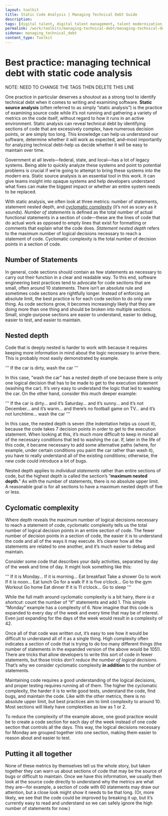 ```yaml
---
layout: toolkit
title: Static Code Analysis | Managing Technical Debt Guide
description:
tags: [digital talent, digital talent management, talent modernization, guide]
permalink: /work/toolkits/managing-technical-debt/managing-technical-debt/
sidenav: managing_technical_debt
content_type: Toolkit
---
```


# Best practice: managing technical debt with static code analysis

NOTE: NEED TO CHANGE THE TAGS THEN DELETE THIS LINE

One practice in particular deserves a shoutout as a strong tool to identify technical debt when it comes to writing and examining software. **Static source analysis** (often referred to as simply “static analysis”) is the practice of examining source code while it’s not running and gathering a variety of metrics on the code itself, without regard to how it runs in an active environment. Static analysis can reveal technical debt by identifying sections of code that are excessively complex, have numerous decision points, or are simply too long. This knowledge can help us understand our software, determine whether it will work as expected, and–most importantly for analyzing technical debt–help us decide whether it will be easy to maintain over time.

Government at all levels—federal, state, and local—has a lot of legacy systems. Being able to quickly analyze these systems and point to potential problems is crucial if we’re going to attempt to bring these systems into the modern era. Static source analysis is an essential tool in this work. It can give teams insight into opaque systems and help developers understand what fixes can make the biggest impact or whether an entire system needs to be replaced.
 
With static analysis, we often look at three metrics: number of statements, statement nested depth, and [cyclomatic complexity](https://en.wikipedia.org/wiki/Cyclomatic_complexity) (it’s not as scary as it sounds). *Number of statements* is defined as the total number of actual functional statements in a section of code—these are the lines of code that do actual work as opposed to empty lines that exist for formatting or comments that explain what the code does. *Statement nested depth* refers to the maximum number of logical decisions necessary to reach a statement of code. Cyclomatic complexity is the total number of decision points in a section of code.

## Number of Statements

In general, code sections should contain as few statements as necessary to carry out their function in a clear and readable way. To this end, software engineering best practices tend to advocate for code sections that are small, often around 10 statements. There isn’t an absolute rule and sometimes code sections are rightfully longer. Instead of enforcing an absolute limit, the best practice is for each code section to do only one thing. As code sections grow, it becomes increasingly likely that they are doing more than one thing and should be broken into multiple sections. Small, single-purpose sections are easier to understand, easier to debug, easier to test, and easier to maintain.

## Nested depth

Code that is deeply nested is harder to work with because it requires keeping more information in mind about the logic necessary to arrive there. This is probably most easily demonstrated by example.

'''
If the car is dirty, wash the car
'''
 
In this case, “wash the car” has a nested depth of one because there is only one logical decision that has to be made to get to the execution statement (washing the car). It’s very easy to understand the logic that led to washing the car. On the other hand, consider this much deeper example:

'''
If the car is dirty...
  and it’s Saturday...
    and it’s sunny...
      and it’s not December...
        and it’s warm...
          and there’s no football game on TV...
            and it’s not lunchtime...
              wash the car
'''

In this case, the nested depth is seven (the indentation helps us count it), because the code takes 7 decision points in order to get to the execution statement. When looking at this, it’s much more difficult to keep in mind all of the necessary conditions that led to washing the car. If, later in the life of this code, it became necessary to add some alternative paths (where, for example, under certain conditions you paint the car rather than wash it), you have to really understand all of the existing conditions; otherwise, the new code could introduce a lot of bugs.
 
Nested depth applies to *individual statements* rather than entire sections of code, but the highest depth is called the section’s “**maximum nested depth**.” As with the number of statements, there is no absolute upper limit. A reasonable goal is for all sections to have a maximum nested depth of five or less.

## Cyclomatic complexity

Where depth reveals the maximum number of logical decisions necessary to reach a statement of code, cyclomatic complexity tells us the total number of logical decision points in an entire section of code. The fewer number of decision points in a section of code, the easier it is to understand the code and all of the ways it may execute. It’s clearer how all the statements are related to one another, and it’s much easier to debug and maintain.
 
Consider some code that describes your daily activities, separated by day of the week and time of day. It might look something like this:

'''
If it is Monday...
  If it is morning...
    Eat breakfast
    Take a shower
    Go to work
  If it is noon...
    Eat lunch
    Go for a walk
  If it is five o’clock...
    Go to the gym
    Workout
    Go home
    Eat dinner
  If it is 11 o’clock...
    Go to sleep
'''

While the full math around cyclomatic complexity is a bit hairy, *there is a shortcut*: count the number of “if” statements and add 1. This simple “Monday” example has a complexity of 6. Now imagine that this code is expanded to every day of the week and every time that may be of interest. Even just expanding for the days of the week would result in a complexity of 42.
 
Once all of that code was written out, it’s easy to see how it would be difficult to understand all of it as a single thing. High complexity often indicates a section of code that is trying to do too many different things (the number of statements in the expanded version of the above would be 105!). There are tricks that allow developers to write this sort of code in fewer statements, but those tricks *don’t reduce the number of logical decisions*. That’s why we consider cyclomatic complexity **in addition** to the number of statements.
 
Maintaining code requires a good understanding of the logical decisions, and proper testing requires running all of them. The higher the cyclomatic complexity, the harder it is to write good tests, understand the code, find bugs, and maintain the code. Like with the other metrics, there is no absolute upper limit, but best practices aim to limit complexity to around 10. Most sections will likely have complexities as low as 1 or 2.
 
To reduce the complexity of the example above, one good practice would be to create a code section for each day of the week instead of one code section that controls all the days. This way, the logical decisions necessary for Monday are grouped together into one section, making them easier to reason about and easier to test.

## Putting it all together

None of these metrics by themselves tell us the whole story, but taken together they can warn us about sections of code that may be the source of bugs or difficult to maintain. Once we have this information, we usually then look at the source code directly to understand why the metrics are what they are—for example, a section of code with 60 statements may draw our attention, but a close look might show it needs to be that long. (Or, more likely, we see that the code could be improved by breaking it up, but it’s currently easy to read and understand so we can safely ignore the high number of statements for now.)

